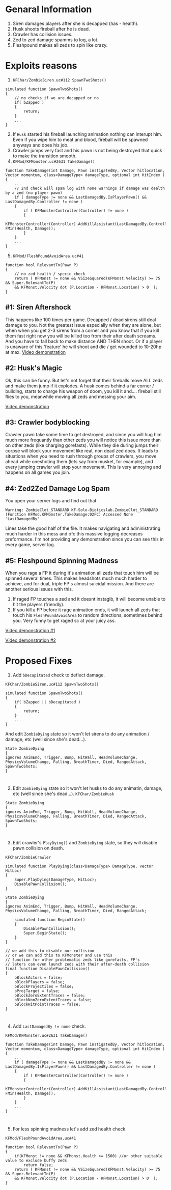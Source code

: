 # Genaral Information
1. Siren damages players after she is decapped (has - health).
2. Husk shoots fireball after he is dead.
3. Crawler has collision issues.
4. Zed to zed damage spamms to log, a lot.
5. Fleshpound makes all zeds to spin like crazy.

# Exploits reasons
1. `KFChar/ZombieSiren.uc#112 SpawnTwoShots()`
```unrealscript
simulated function SpawnTwoShots()
{
    // no checks if we are decapped or no
    if( bZapped )
    {
        return;
    }
    ...
}
```
2. If `Husk` started his fireball launching animation nothing can interupt him. Even if you wipe him to meat and blood, fireball will be spawned anyways and does his job.
3. Crawler jumps very fast and his pawn is not being destroyed that quick to make the transition smooth.
4. `KFMod/KFMonster.uc#2631 TakeDamage()`
```unrealscript
function TakeDamage(int Damage, Pawn instigatedBy, Vector hitlocation, Vector momentum, class<DamageType> damageType, optional int HitIndex )
{
    ...
    // 2nd check will spam log with none warnings if damage was dealth by a zed (no player pawn)
    if ( damageType != none && LastDamagedBy.IsPlayerPawn() && LastDamagedBy.Controller != none )
    {
        if ( KFMonsterController(Controller) != none )
        {
            KFMonsterController(Controller).AddKillAssistant(LastDamagedBy.Controller, FMin(Health, Damage));
        }
    }
    ...
}
```
5. `KFMod/FleshPoundAvoidArea.uc#41`
```unrealscript
function bool RelevantTo(Pawn P)
{
    // no zed health / specie check
    return ( KFMonst != none && VSizeSquared(KFMonst.Velocity) >= 75 && Super.RelevantTo(P)
    && KFMonst.Velocity dot (P.Location - KFMonst.Location) > 0  );
}
```

## #1: Siren Aftershock
This happens like 100 times per game. Decapped / dead sirens still deal damage to you. Not the greatest issue especially when they are alone, but when when you get 2-3 sirens from a corner and you know that if you kill them fast right now you will be killed too from their after death screams. And you have to fall back to make distance AND THEN shoot. Or if a player is unaware of this 'feature' he will shoot and die / get wounded to 10-20hp at max.
[Video demonstration](STUB!)

## #2: Husk's Magic
Ok, this can be funny. But let's not forget that their fireballs move ALL zeds and make them jump if it explodes. A husk comes behind a far corner / building, starts to charge his weapon of doom, you kill it and.... fireball still flies to you, meanwhile moving all zeds and messing your aim.

[Video demonstration]()

## #3: Crawler bodyblocking
Crawler pawn take some time to get destroyed, and since you will hug him much more frequantly than other zeds you will notice this issue more than on other zeds (like charging gorefasts). While they die during jumps their corpse will block your movement like real, non dead zed does. It leads to situations when you need to rush through groups of crawlers, you move ahead while oneshoting them (lets say from musket, for example), and every jumping crawler will stop your movement. This is very annoying and happens on all games you join.

## #4: Zed2Zed Damage Log Spam
You open your server logs and find out that

`Warning: ZombieClot_STANDARD KF-Solo-Bioticslab.ZombieClot_STANDARD (Function KFMod.KFMonster.TakeDamage:02FC) Accessed None 'LastDamagedBy'`

Lines take the good half of the file. It makes navigating and administrating much harder in this mess and ofc this massive logging decreases preformance. I'm not providing any demonstration since you can see this in every game, server log.

## #5: Fleshpound Spinning Madness
When you rage a FP it during it's animation all zeds that touch him will be spinned several times. This makes headshots much much harder to achieve, and for dual, triple FP's almost suicidal mission.
And there are another serious issues with this.
1. If raged FP touches a zed and it doesnt instagib, it will become unable to hit the players (friendly).
2. If you kill a FP before it rage animation ends, it will launch all zeds that touch his `FleshPoundAvoidArea` to random directions, sometimes behind you. Very funny to get raged sc at your juicy ass.

[Video demonstration #1](https://youtu.be/kLd-TJzyzBE)

[Video demonstration #2](https://youtu.be/DoqhCZAykvA)

# Proposed Fixes
1. Add `bDecapitated` check to deflect damage. 

`KFChar/ZombieSiren.uc#112 SpawnTwoShots()`
```unrealscript
simulated function SpawnTwoShots()
{
    if( bZapped || bDecapitated )
    {
        return;
    }
    ...
}
```
And edit `ZombieDying` state so it won't let sirens to do any animation / damage, etc (well since she's dead...).
```unrealscript
State ZombieDying
{
ignores AnimEnd, Trigger, Bump, HitWall, HeadVolumeChange, PhysicsVolumeChange, Falling, BreathTimer, Died, RangedAttack, SpawnTwoShots;
}
```
#

2. Edit `ZombieDying` state so it won't let husks to do any animatin, damage, etc (well since she's dead...).
`KFChar/ZombieHusk`
```unrealscript
State ZombieDying
{
ignores AnimEnd, Trigger, Bump, HitWall, HeadVolumeChange, PhysicsVolumeChange, Falling, BreathTimer, Died, RangedAttack, SpawnTwoShots;
}
```
#

3. Edit crawler's  `PlayDying()` and `ZombieDying` state, so they will disable pawn collision on death.

`KFChar/ZombieCrawler`
```unrealscript
simulated function PlayDying(class<DamageType> DamageType, vector HitLoc)
{
    Super.PlayDying(DamageType, HitLoc);
    DisablePawnCollision();
}

State ZombieDying
{
ignores AnimEnd, Trigger, Bump, HitWall, HeadVolumeChange, PhysicsVolumeChange, Falling, BreathTimer, Died, RangedAttack;

    simulated function BeginState()
    {
        DisablePawnCollision();
        Super.BeginState();
    }
}

// we add this to disable our collision
// or we can add this to KFMonster and use this
// function for other problematic zeds like gorefasts, FP's
// laters can even launch zeds with their after-death collision
final function DisablePawnCollision()
{
	bBlockActors = false;
	bBlockPlayers = false;
	bBlockProjectiles = false;
	bProjTarget = false;
	bBlockZeroExtentTraces = false;
	bBlockNonZeroExtentTraces = false;
	bBlockHitPointTraces = false;
}
```
#

4. Add `LastDamagedBy != none` check.

`KFMod/KFMonster.uc#2631 TakeDamage()`
```unrealscript
function TakeDamage(int Damage, Pawn instigatedBy, Vector hitlocation, Vector momentum, class<DamageType> damageType, optional int HitIndex )
{
    ...
    if ( damageType != none && LastDamagedBy != none && LastDamagedBy.IsPlayerPawn() && LastDamagedBy.Controller != none )
    {
        if ( KFMonsterController(Controller) != none )
        {
            KFMonsterController(Controller).AddKillAssistant(LastDamagedBy.Controller, FMin(Health, Damage));
        }
    }
    ...
}
```
#

5. For less spinning madness let's add zed health check.

`KFMod/FleshPoundAvoidArea.uc#41`
```unrealscript
function bool RelevantTo(Pawn P)
{
    if(KFMonst != none && KFMonst.Health >= 1500) //or other suitable value to exclude buffy zeds
        return false;
    return ( KFMonst != none && VSizeSquared(KFMonst.Velocity) >= 75 && Super.RelevantTo(P)
    && KFMonst.Velocity dot (P.Location - KFMonst.Location) > 0  );
}
```
#
